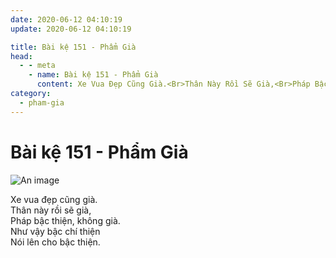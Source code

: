 ```yaml
---
date: 2020-06-12 04:10:19
update: 2020-06-12 04:10:19

title: Bài kệ 151 - Phẩm Già
head:
  - - meta
    - name: Bài kệ 151 - Phẩm Già
      content: Xe Vua Đẹp Cũng Già.<Br>Thân Này Rồi Sẽ Già,<Br>Pháp Bậc Thiện, Không Già.<Br>Như Vậy Bậc Chí Thiện<Br>Nói Lên Cho Bậc Thiện.<Br>
category:
  - pham-gia
---
```


# Bài kệ 151 - Phẩm Già

![An image](/img/pham-gia/pham-gia-151.jpg)

Xe vua đẹp cũng già.<br>Thân này rồi sẽ già,<br>Pháp bậc thiện, không già.<br>Như vậy bậc chí thiện<br>Nói lên cho bậc thiện.<br>
